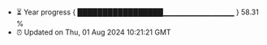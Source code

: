 - ⏳ Year progress { █████████████████▁▁▁▁▁▁▁▁▁▁▁▁▁ } 58.31 %
- ⏰ Updated on Thu, 01 Aug 2024 10:21:21 GMT

